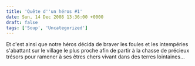 ```yaml
---
title: 'Quête d''un héros #1'
date: Sun, 14 Dec 2008 13:36:00 +0000
draft: false
tags: ['Soup', 'Uncategorized']
---
```


Et c'est ainsi que notre héros décida de braver les foules et les intempéries s'abattant sur le village le plus proche afin de partir à la chasse de précieux trésors pour ramener à ses êtres chers vivant dans des terres lointaines…